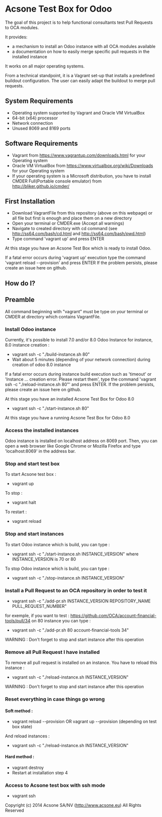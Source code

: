 # Acsone Test Box for Odoo

The goal of this project is to help functional consultants 
test Pull Requests to OCA modules.

It provides:
* a mechanism to install an Odoo instance with all
OCA modules available
* a documentation on how to easily merge specific 
pull requests in the installed instance

It works on all major operating systems.

From a technical standpoint, it is a Vagrant set-up that installs
a predefined buildout configuration. The user can easily
adapt the buildout to merge pull requests.

## System Requirements

* Operating system supported by Vagrant and Oracle VM VirtualBox
* 64-bit (x64) processor
* Network connection 
* Unused 8069 and 8169 ports
	 
## Software Requirements

* Vagrant from https://www.vagrantup.com/downloads.html for your Operating system
* Oracle VM VirtualBox from https://www.virtualbox.org/wiki/Downloads for your Operating system
* If your operating system is a Microsoft distribution, you have to install CMDER Full(Portable console emulator) from http://bliker.github.io/cmder/
	 
## First Installation

* Download VagrantFile from this repository (above on this webpage) or all file but first is enough and place them on a new directory
* Open your terminal or CMDER.exe (Accept all warnings)
* Navigate to created directory with cd command (see http://ss64.com/bash/cd.html and http://ss64.com/bash/pwd.html)
* Type command 'vagrant up' and press ENTER

At this stage you have an Acsone Test Box which is ready to install Odoo.

If a fatal error occurs during 'vagrant up' execution 
type the command 'vagrant reload --provision' and press ENTER
If the problem persists, please create an issue here on github.
	
## How do I?

## Preamble

All command beginning with "vagrant" must be type on your terminal or CMDER at directory which contains VagrantFile.

### Install Odoo instance

Currently, it's possible to install 7.0 and/or 8.0 Odoo Instance
for instance, 8.0 instance creation :

* vagrant ssh -c "./build-instance.sh 80"
* Wait about 5 minutes (depending of your network connection) during creation of odoo 8.0 instance

If a fatal error occurs during instance build execution such as 'timeout' or 'Instance ... creation error. Please restart them',
type the command 'vagrant ssh -c "./reload-instance.sh 80"' and press ENTER.
If the problem persists, please create an issue here on github.

At this stage you have an installed Acsone Test Box for Odoo 8.0

* vagrant ssh -c "./start-instance.sh 80"

At this stage you have a running Acsone Test Box for Odoo 8.0

### Access the installed instances

Odoo instance is installed on localhost address on 8069 port.
Then, you can open a web browser like Google Chrome or Mozilla Firefox and type 'localhost:8069' in the address bar.

### Stop and start test box

To start Acsone test box :

* vagrant up

To stop :

* vagrant halt

To restart :

* vagrant reload

### Stop and start instances

To start Odoo instance which is build, you can type :

* vagrant ssh -c "./start-instance.sh INSTANCE_VERSION" where INSTANCE_VERSION is 70 or 80 

To stop Odoo instance which is build, you can type :

* vagrant ssh -c "./stop-instance.sh INSTANCE_VERSION"

### Install a Pull Request to an OCA repository in order to test it

* vagrant ssh -c "./add-pr.sh INSTANCE_VERSION REPOSITORY_NAME PULL_REQUEST_NUMBER" 

for exemple, if you want to test : https://github.com/OCA/account-financial-tools/pull/34 on 80 instance you can type :

* vagrant ssh -c "./add-pr.sh 80 account-financial-tools 34" 

WARNING : Don't forget to stop and start instance after this operation

### Remove all Pull Request I have installed

To remove all pull request is installed on an instance. You have to reload this instance :

* vagrant ssh -c "./reload-instance.sh INSTANCE_VERSION"

WARNING : Don't forget to stop and start instance after this operation

### Reset everything in case things go wrong

#### Soft method :

* vagrant reload --provision OR vagrant up --provision (depending on test box state)

And reload instances :

* vagrant ssh -c "./reload-instance.sh INSTANCE_VERSION"

#### Hard method :

* vagrant destroy
* Restart at installation step 4

### Access to Acsone test box with ssh mode

* vagrant ssh




Copyright (c) 2014 Acsone SA/NV (http://www.acsone.eu)
All Rights Reserved

